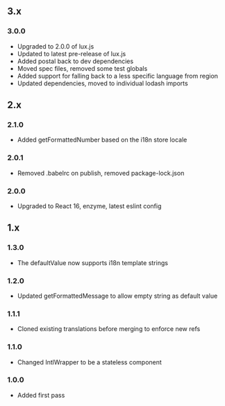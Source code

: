 ## 3.x

### 3.0.0

* Upgraded to 2.0.0 of lux.js
* Updated to latest pre-release of lux.js
* Added postal back to dev dependencies
* Moved spec files, removed some test globals
* Added support for falling back to a less specific language from region
* Updated dependencies, moved to individual lodash imports

## 2.x

### 2.1.0

* Added getFormattedNumber based on the i18n store locale

### 2.0.1

* Removed .babelrc on publish, removed package-lock.json

### 2.0.0

* Upgraded to React 16, enzyme, latest eslint config

## 1.x

### 1.3.0

* The defaultValue now supports i18n template strings

### 1.2.0

* Updated getFormattedMessage to allow empty string as default value

### 1.1.1

* Cloned existing translations before merging to enforce new refs

### 1.1.0

* Changed IntlWrapper to be a stateless component

### 1.0.0

* Added first pass

